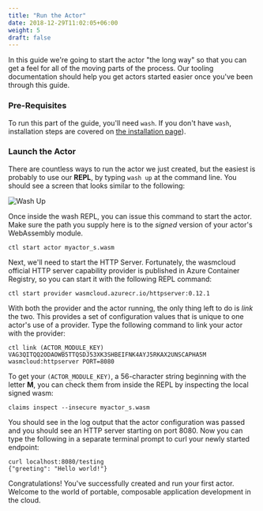 ```yaml
---
title: "Run the Actor"
date: 2018-12-29T11:02:05+06:00
weight: 5
draft: false
---
```


In this guide we're going to start the actor "the long way" so that you can get a feel for all of the moving parts of the process. Our tooling documentation should help you get actors started easier once you've been through this guide.

### Pre-Requisites
To run this part of the guide, you'll need `wash`. If you don't have `wash`, installation steps are covered on [the installation page](../../../overview/installation)).

### Launch the Actor

There are countless ways to run the actor we just created, but the easiest is probably to use our **REPL**, by typing `wash up` at the command line. You should see a screen that looks similar to the following:

![Wash Up](../wash_up.png)

Once inside the wash REPL, you can issue this command to start the actor. Make sure the path you supply here is to the _signed_ version of your actor's WebAssembly module.

```
ctl start actor myactor_s.wasm
```

Next, we'll need to start the HTTP Server. Fortunately, the wasmcloud official HTTP server capability provider is published in Azure Container Registry, so you can start it with the following REPL command:

```
ctl start provider wasmcloud.azurecr.io/httpserver:0.12.1
```

With both the provider and the actor running, the only thing left to do is _link_ the two. This provides a set of configuration values that is unique to one actor's use of a provider. Type the following command to link your actor with the provider:

```
ctl link (ACTOR_MODULE_KEY) VAG3QITQQ2ODAOWB5TTQSDJ53XK3SHBEIFNK4AYJ5RKAX2UNSCAPHA5M wasmcloud:httpserver PORT=8080
```

To get your `(ACTOR_MODULE_KEY)`, a 56-character string beginning with the letter **M**, you can check them from inside the REPL by inspecting the local signed wasm:

```
claims inspect --insecure myactor_s.wasm
```

You should see in the log output that the actor configuration was passed and you should see an HTTP server starting on port 8080. Now you can type the following in a separate terminal prompt to curl your newly started endpoint:

```
curl localhost:8080/testing
{"greeting": "Hello world!"}
```

Congratulations! You've successfully created and run your first actor. Welcome to the world of portable, composable application development in the cloud.